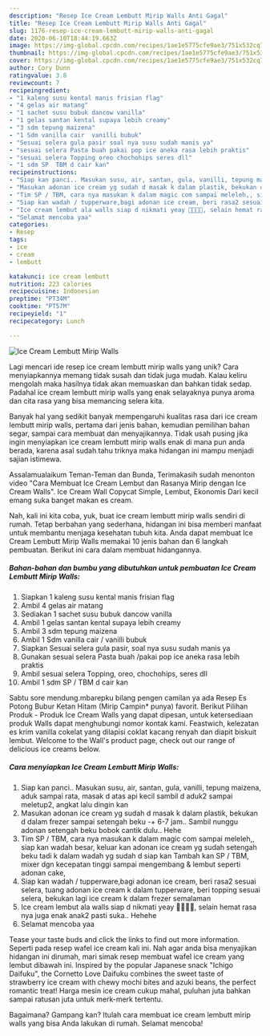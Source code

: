 ```yaml
---
description: "Resep Ice Cream Lembutt Mirip Walls Anti Gagal"
title: "Resep Ice Cream Lembutt Mirip Walls Anti Gagal"
slug: 1176-resep-ice-cream-lembutt-mirip-walls-anti-gagal
date: 2020-06-10T18:44:19.663Z
image: https://img-global.cpcdn.com/recipes/1ae1e5775cfe9ae3/751x532cq70/ice-cream-lembutt-mirip-walls-foto-resep-utama.jpg
thumbnail: https://img-global.cpcdn.com/recipes/1ae1e5775cfe9ae3/751x532cq70/ice-cream-lembutt-mirip-walls-foto-resep-utama.jpg
cover: https://img-global.cpcdn.com/recipes/1ae1e5775cfe9ae3/751x532cq70/ice-cream-lembutt-mirip-walls-foto-resep-utama.jpg
author: Cory Dunn
ratingvalue: 3.8
reviewcount: 7
recipeingredient:
- "1 kaleng susu kental manis frisian flag"
- "4 gelas air matang"
- "1 sachet susu bubuk dancow vanilla"
- "1 gelas santan kental supaya lebih creamy"
- "3 sdm tepung maizena"
- "1 Sdm vanilla cair  vanilli bubuk"
- "Sesuai selera gula pasir soal nya susu sudah manis ya"
- "sesuai selera Pasta buah pakai pop ice aneka rasa lebih praktis"
- "sesuai selera Topping oreo chochohips seres dll"
- "1 sdm SP  TBM d cair kan"
recipeinstructions:
- "Siap kan panci.. Masukan susu, air, santan, gula, vanilli, tepung maizena, aduk sampai rata, masak d atas api kecil sambil d aduk2 sampai meletup2, angkat lalu dingin kan"
- "Masukan adonan ice cream yg sudah d masak k dalam plastik, bekukan d dalam frezer sampai setengah beku -+ 6-7 jam.. Sambil nunggu adonan setengah beku bobok cantik dulu.. Hehe"
- "Tim SP / TBM, cara nya masukan k dalam magic com sampai meleleh,, siap kan wadah besar, keluar kan adonan ice cream yg sudah setengah beku tadi k dalam wadah yg sudah d siap kan Tambah kan SP / TBM, mixer dgn kecepatan tinggi sampai mengembang &amp; lembut seperti adonan cake,"
- "Siap kan wadah / tupperware,bagi adonan ice cream, beri rasa2 sesuai selera, tuang adonan ice cream k dalam tupperware, beri topping sesuai selera, bekukan lagi ice cream k dalam frezer semalaman"
- "Ice cream lembut ala walls siap d nikmati yeay 👏🏻👏🏻, selain hemat rasa nya juga enak anak2 pasti suka.. Hehehe"
- "Selamat mencoba yaa"
categories:
- Resep
tags:
- ice
- cream
- lembutt

katakunci: ice cream lembutt 
nutrition: 223 calories
recipecuisine: Indonesian
preptime: "PT34M"
cooktime: "PT57M"
recipeyield: "1"
recipecategory: Lunch

---
```



![Ice Cream Lembutt Mirip Walls](https://img-global.cpcdn.com/recipes/1ae1e5775cfe9ae3/751x532cq70/ice-cream-lembutt-mirip-walls-foto-resep-utama.jpg)

Lagi mencari ide resep ice cream lembutt mirip walls yang unik? Cara menyiapkannya memang tidak susah dan tidak juga mudah. Kalau keliru mengolah maka hasilnya tidak akan memuaskan dan bahkan tidak sedap. Padahal ice cream lembutt mirip walls yang enak selayaknya punya aroma dan cita rasa yang bisa memancing selera kita.

Banyak hal yang sedikit banyak mempengaruhi kualitas rasa dari ice cream lembutt mirip walls, pertama dari jenis bahan, kemudian pemilihan bahan segar, sampai cara membuat dan menyajikannya. Tidak usah pusing jika ingin menyiapkan ice cream lembutt mirip walls enak di mana pun anda berada, karena asal sudah tahu triknya maka hidangan ini mampu menjadi sajian istimewa.

Assalamualaikum Teman-Teman dan Bunda, Terimakasih sudah menonton video &#34;Cara Membuat Ice Cream Lembut dan Rasanya Mirip dengan Ice Cream Walls&#34;. Ice Cream Wall Copycat Simple, Lembut, Ekonomis Dari kecil emang suka banget makan es cream.


Nah, kali ini kita coba, yuk, buat ice cream lembutt mirip walls sendiri di rumah. Tetap berbahan yang sederhana, hidangan ini bisa memberi manfaat untuk membantu menjaga kesehatan tubuh kita. Anda dapat membuat Ice Cream Lembutt Mirip Walls memakai 10 jenis bahan dan 6 langkah pembuatan. Berikut ini cara dalam membuat hidangannya.

<!--inarticleads1-->

##### Bahan-bahan dan bumbu yang dibutuhkan untuk pembuatan Ice Cream Lembutt Mirip Walls:

1. Siapkan 1 kaleng susu kental manis frisian flag
1. Ambil 4 gelas air matang
1. Sediakan 1 sachet susu bubuk dancow vanilla
1. Ambil 1 gelas santan kental supaya lebih creamy
1. Ambil 3 sdm tepung maizena
1. Ambil 1 Sdm vanilla cair / vanilli bubuk
1. Siapkan Sesuai selera gula pasir, soal nya susu sudah manis ya
1. Gunakan sesuai selera Pasta buah /pakai pop ice aneka rasa lebih praktis
1. Ambil sesuai selera Topping, oreo, chochohips, seres dll
1. Ambil 1 sdm SP / TBM d cair kan


Sabtu sore mendung.mbarepku bilang pengen camilan ya ada Resep Es Potong Bubur Ketan Hitam (Mirip Campin* punya) favorit. Berikut Pilihan Produk - Produk Ice Cream Walls yang dapat dipesan, untuk ketersediaan produk Walls dapat menghubungi nomor kontak kami. Feastwich, kelezatan es krim vanilla cokelat yang dilapisi coklat kacang renyah dan diapit biskuit lembut. Welcome to the Wall&#39;s product page, check out our range of delicious ice creams below. 

<!--inarticleads2-->

##### Cara menyiapkan Ice Cream Lembutt Mirip Walls:

1. Siap kan panci.. Masukan susu, air, santan, gula, vanilli, tepung maizena, aduk sampai rata, masak d atas api kecil sambil d aduk2 sampai meletup2, angkat lalu dingin kan
1. Masukan adonan ice cream yg sudah d masak k dalam plastik, bekukan d dalam frezer sampai setengah beku -+ 6-7 jam.. Sambil nunggu adonan setengah beku bobok cantik dulu.. Hehe
1. Tim SP / TBM, cara nya masukan k dalam magic com sampai meleleh,, siap kan wadah besar, keluar kan adonan ice cream yg sudah setengah beku tadi k dalam wadah yg sudah d siap kan Tambah kan SP / TBM, mixer dgn kecepatan tinggi sampai mengembang &amp; lembut seperti adonan cake,
1. Siap kan wadah / tupperware,bagi adonan ice cream, beri rasa2 sesuai selera, tuang adonan ice cream k dalam tupperware, beri topping sesuai selera, bekukan lagi ice cream k dalam frezer semalaman
1. Ice cream lembut ala walls siap d nikmati yeay 👏🏻👏🏻, selain hemat rasa nya juga enak anak2 pasti suka.. Hehehe
1. Selamat mencoba yaa


Tease your taste buds and click the links to find out more information. Seperti pada resep wafel ice cream kali ini. Nah agar anda bisa menyajikan hidangan ini dirumah, mari simak resep membuat wafel ice cream yang lembut dibawah ini. Inspired by the popular Japanese snack &#34;Ichigo Daifuku&#34;, the Cornetto Love Daifuku combines the sweet taste of strawberry ice cream with chewy mochi bites and azuki beans, the perfect romantic treat! Harga mesin ice cream cukup mahal, puluhan juta bahkan sampai ratusan juta untuk merk-merk tertentu. 

Bagaimana? Gampang kan? Itulah cara membuat ice cream lembutt mirip walls yang bisa Anda lakukan di rumah. Selamat mencoba!
